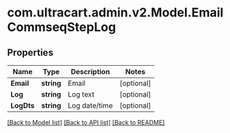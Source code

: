 # com.ultracart.admin.v2.Model.EmailCommseqStepLog
## Properties

Name | Type | Description | Notes
------------ | ------------- | ------------- | -------------
**Email** | **string** | Email | [optional] 
**Log** | **string** | Log text | [optional] 
**LogDts** | **string** | Log date/time | [optional] 


[[Back to Model list]](../README.md#documentation-for-models) [[Back to API list]](../README.md#documentation-for-api-endpoints) [[Back to README]](../README.md)

